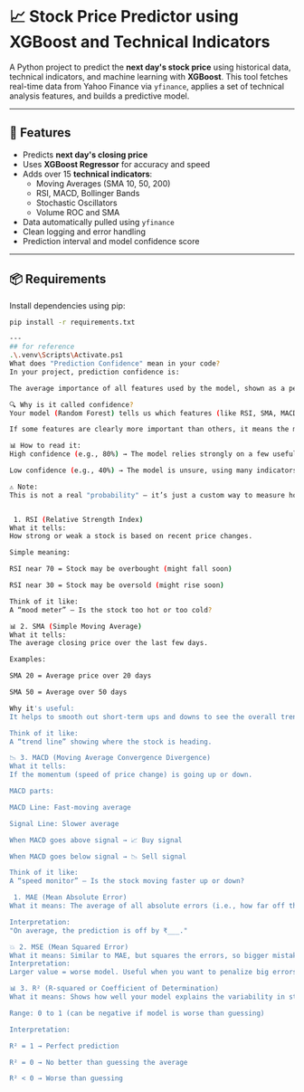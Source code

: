 # 📈 Stock Price Predictor using XGBoost and Technical Indicators

A Python project to predict the **next day's stock price** using historical data, technical indicators, and machine learning with **XGBoost**. This tool fetches real-time data from Yahoo Finance via `yfinance`, applies a set of technical analysis features, and builds a predictive model.

---

## 🚀 Features

- Predicts **next day's closing price**
- Uses **XGBoost Regressor** for accuracy and speed
- Adds over 15 **technical indicators**:
  - Moving Averages (SMA 10, 50, 200)
  - RSI, MACD, Bollinger Bands
  - Stochastic Oscillators
  - Volume ROC and SMA
- Data automatically pulled using `yfinance`
- Clean logging and error handling
- Prediction interval and model confidence score

---

## 📦 Requirements

Install dependencies using pip:

```bash
pip install -r requirements.txt

---
## for reference
.\.venv\Scripts\Activate.ps1
What does "Prediction Confidence" mean in your code?
In your project, prediction confidence is:

The average importance of all features used by the model, shown as a percentage.

🔍 Why is it called confidence?
Your model (Random Forest) tells us which features (like RSI, SMA, MACD) are important when making predictions.

If some features are clearly more important than others, it means the model is more confident in its prediction.

📊 How to read it:
High confidence (e.g., 80%) → The model relies strongly on a few useful indicators.

Low confidence (e.g., 40%) → The model is unsure, using many indicators with weak signals.

⚠️ Note:
This is not a real "probability" — it’s just a custom way to measure how clear the model’s decision is.


 1. RSI (Relative Strength Index)
What it tells:
How strong or weak a stock is based on recent price changes.

Simple meaning:

RSI near 70 = Stock may be overbought (might fall soon)

RSI near 30 = Stock may be oversold (might rise soon)

Think of it like:
A “mood meter” — Is the stock too hot or too cold?

📊 2. SMA (Simple Moving Average)
What it tells:
The average closing price over the last few days.

Examples:

SMA 20 = Average price over 20 days

SMA 50 = Average over 50 days

Why it's useful:
It helps to smooth out short-term ups and downs to see the overall trend.

Think of it like:
A “trend line” showing where the stock is heading.

📉 3. MACD (Moving Average Convergence Divergence)
What it tells:
If the momentum (speed of price change) is going up or down.

MACD parts:

MACD Line: Fast-moving average

Signal Line: Slower average

When MACD goes above signal → 📈 Buy signal

When MACD goes below signal → 📉 Sell signal

Think of it like:
A “speed monitor” — Is the stock moving faster up or down?

 1. MAE (Mean Absolute Error)
What it means: The average of all absolute errors (i.e., how far off the predictions were from the actual prices, without considering direction).

Interpretation:
"On average, the prediction is off by ₹___."

💥 2. MSE (Mean Squared Error)
What it means: Similar to MAE, but squares the errors, so bigger mistakes are punished more.
Interpretation:
Larger value = worse model. Useful when you want to penalize big errors more.

📊 3. R² (R-squared or Coefficient of Determination)
What it means: Shows how well your model explains the variability in stock prices.

Range: 0 to 1 (can be negative if model is worse than guessing)

Interpretation:

R² = 1 → Perfect prediction

R² = 0 → No better than guessing the average

R² < 0 → Worse than guessing


